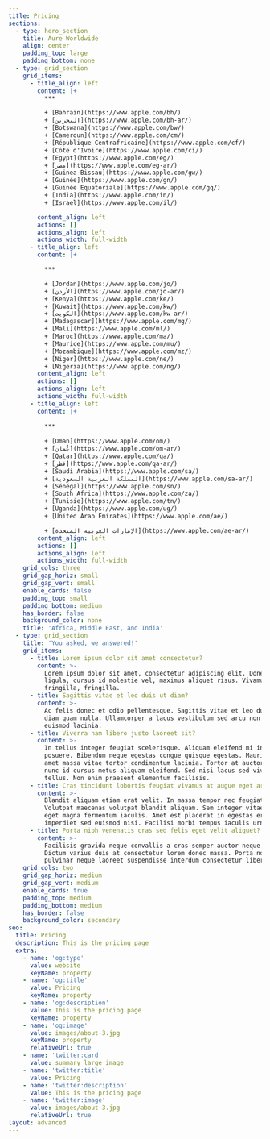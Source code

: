 ```yaml
---
title: Pricing
sections:
  - type: hero_section
    title: Aure Worldwide
    align: center
    padding_top: large
    padding_bottom: none
  - type: grid_section
    grid_items:
      - title_align: left
        content: |+
          ***

          + [Bahrain](https://www.apple.com/bh/)
          + [البحرين](https://www.apple.com/bh-ar/)
          + [Botswana](https://www.apple.com/bw/)
          + [Cameroun](https://www.apple.com/cm/)
          + [République Centrafricaine](https://www.apple.com/cf/)
          + [Côte d'Ivoire](https://www.apple.com/ci/)
          + [Egypt](https://www.apple.com/eg/)
          + [مصر](https://www.apple.com/eg-ar/)
          + [Guinea-Bissau](https://www.apple.com/gw/)
          + [Guinée](https://www.apple.com/gn/)
          + [Guinée Equatoriale](https://www.apple.com/gq/)
          + [India](https://www.apple.com/in/)
          + [Israel](https://www.apple.com/il/)

        content_align: left
        actions: []
        actions_align: left
        actions_width: full-width
      - title_align: left
        content: |+

          ***

          + [Jordan](https://www.apple.com/jo/)
          + [الأردن](https://www.apple.com/jo-ar/)
          + [Kenya](https://www.apple.com/ke/)
          + [Kuwait](https://www.apple.com/kw/)
          + [الكويت](https://www.apple.com/kw-ar/)
          + [Madagascar](https://www.apple.com/mg/)
          + [Mali](https://www.apple.com/ml/)
          + [Maroc](https://www.apple.com/ma/)
          + [Maurice](https://www.apple.com/mu/)
          + [Mozambique](https://www.apple.com/mz/)
          + [Niger](https://www.apple.com/ne/)
          + [Nigeria](https://www.apple.com/ng/)
        content_align: left
        actions: []
        actions_align: left
        actions_width: full-width
      - title_align: left
        content: |+
    
          ***
          
          + [Oman](https://www.apple.com/om/)
          + [عُمان](https://www.apple.com/om-ar/)
          + [Qatar](https://www.apple.com/qa/)
          + [قطر](https://www.apple.com/qa-ar/)
          + [Saudi Arabia](https://www.apple.com/sa/)
          + [المملكة العربية السعودية](https://www.apple.com/sa-ar/)
          + [Sénégal](https://www.apple.com/sn/)
          + [South Africa](https://www.apple.com/za/)
          + [Tunisie](https://www.apple.com/tn/)
          + [Uganda](https://www.apple.com/ug/)
          + [United Arab Emirates](https://www.apple.com/ae/)

          + [الإمارات العربية المتحدة](https://www.apple.com/ae-ar/)
        content_align: left
        actions: []
        actions_align: left
        actions_width: full-width
    grid_cols: three
    grid_gap_horiz: small
    grid_gap_vert: small
    enable_cards: false
    padding_top: small
    padding_bottom: medium
    has_border: false
    background_color: none
    title: 'Africa, Middle East, and India'
  - type: grid_section
    title: 'You asked, we answered!'
    grid_items:
      - title: Lorem ipsum dolor sit amet consectetur?
        content: >-
          Lorem ipsum dolor sit amet, consectetur adipiscing elit. Donec nisl
          ligula, cursus id molestie vel, maximus aliquet risus. Vivamus in nibh
          fringilla, fringilla.
      - title: Sagittis vitae et leo duis ut diam?
        content: >-
          Ac felis donec et odio pellentesque. Sagittis vitae et leo duis ut
          diam quam nulla. Ullamcorper a lacus vestibulum sed arcu non odio
          euismod lacinia.
      - title: Viverra nam libero justo laoreet sit?
        content: >-
          In tellus integer feugiat scelerisque. Aliquam eleifend mi in nulla
          posuere. Bibendum neque egestas congue quisque egestas. Mauris sit
          amet massa vitae tortor condimentum lacinia. Tortor at auctor urna
          nunc id cursus metus aliquam eleifend. Sed nisi lacus sed viverra
          tellus. Non enim praesent elementum facilisis.
      - title: Cras tincidunt lobortis feugiat vivamus at augue eget arcu?
        content: >-
          Blandit aliquam etiam erat velit. In massa tempor nec feugiat.
          Volutpat maecenas volutpat blandit aliquam. Sem integer vitae justo
          eget magna fermentum iaculis. Amet est placerat in egestas erat
          imperdiet sed euismod nisi. Facilisi morbi tempus iaculis urna.
      - title: Porta nibh venenatis cras sed felis eget velit aliquet?
        content: >-
          Facilisis gravida neque convallis a cras semper auctor neque vitae.
          Dictum varius duis at consectetur lorem donec massa. Porta non
          pulvinar neque laoreet suspendisse interdum consectetur libero.
    grid_cols: two
    grid_gap_horiz: medium
    grid_gap_vert: medium
    enable_cards: true
    padding_top: medium
    padding_bottom: medium
    has_border: false
    background_color: secondary
seo:
  title: Pricing
  description: This is the pricing page
  extra:
    - name: 'og:type'
      value: website
      keyName: property
    - name: 'og:title'
      value: Pricing
      keyName: property
    - name: 'og:description'
      value: This is the pricing page
      keyName: property
    - name: 'og:image'
      value: images/about-3.jpg
      keyName: property
      relativeUrl: true
    - name: 'twitter:card'
      value: summary_large_image
    - name: 'twitter:title'
      value: Pricing
    - name: 'twitter:description'
      value: This is the pricing page
    - name: 'twitter:image'
      value: images/about-3.jpg
      relativeUrl: true
layout: advanced
---
```


